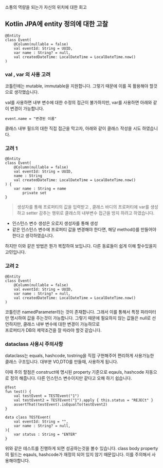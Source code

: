 소통의 역량을 되는가
자신의 위치에 대한 회고


## Kotlin JPA에 entity 정의에 대한 고찰


```
@Entity
class Event(  
    @Column(nullable = false)  
    val eventId: String = UUID,  
	var name : String? = null,
    val createdDateTime: LocalDateTime = LocalDateTime.now()
)
```

### val , var 의 사용 고려 

코틀린에는 mutable, immutable을 지원합니다. 
그렇기 때문에 이를 꼭 활용해야 할것으로 생각했습니다. 

val를 사용하면 내부 변수에 대한 수정의 접근이 불가하지만, var를 사용하면 아래와 같이 변경이 가능합니다.
```
event.name = "변경된 이름"
```

클래스 내부 필드의 대한 직접 접근을 막고자, 아래와 같이 클래스 작성을 시도 하였습니다.

### 고려 1
```
@Entity
class Event(  
    @Column(nullable = false)  
    val eventId: String = UUID,  
	name : String
    val createdDateTime: LocalDateTime = LocalDateTime.now()
) {
	var name : String = name
		private set
}
```

> 생성자를 통해 프로퍼티의 값을 입력받고 , 클래스 바디의 프로퍼티에 var를 생성하고 setter 감추는 행위로 
> 클래스의 내부변수 접근을 방지 하려고 하였습니다. 

- 인스턴스 변수 생성은 오로지 생성자를 통해 생성 
- 같은 인스턴스 변수에 프로퍼티 값을 변경해야 한다면, 해당 method()를 만들어야 한다고 생각하였습니다. 

하지만 이와 같은 방법은 뭔가 복잡하여 보입니다. 
다른 동료들이 쉽게 이해 할수있을지 고민입니다. 

### 고려 2

```
@Entity
class Event(  
    @Column(nullable = false)  
    val eventId: String = UUID,  
	var name : String? = null,
    val createdDateTime: LocalDateTime = LocalDateTime.now()
)	
```

코틀린은 namedParameter라는 것이 존재합니다. 
그래서 이를 통해서 특정 파라미터만 명시하여 값을 주는것이 가능합니다. 
그렇기 때문에 필요하지 않는 값들은 null로 선언하지만, 클래스 내부 변수에 대한 변경이 가능하므로  
프로퍼티가 DB의 제약조건을 잘 따라야 할것 같습니다. 


### dataclass  사용시 주의사항 

dataclass는 equals, hashcode, tostring을 직접 구현해주어 편리하게 사용가능한 클래스 구조입니다. 
대부분  VO,DTO를 만들때, 사용하게 됩니다. 

이때 주의 할점은
construct에 명시된 property 기준으로 eqauls, hashcode 자동으로 정의 해줍니다.
다른 인스턴스 변수이지만 같다고 오해 하기 쉽습니다.

```
@Test  
fun test() {  
    val testEvent = TESTEvent("1")  
    val testEvent2 = TESTEvent("1").apply { this.status = "REJECt" }  
    assertThat(testEvent).isEqualTo(testEvent2)  
}

data class TESTEvent(  
    val eventId: String = "",  
    var name : String? = null,  
){  
    var status : String = "ENTER"  
}
```
위와 같은 테스트를 진행하게 되면 성공하는것을 볼수 있습니다. 
class body property의 필드는 eqauls, hashcode가 재정의 되어 있지 않기 때문입니다. 
이를 주의해서 사용해야합니다.